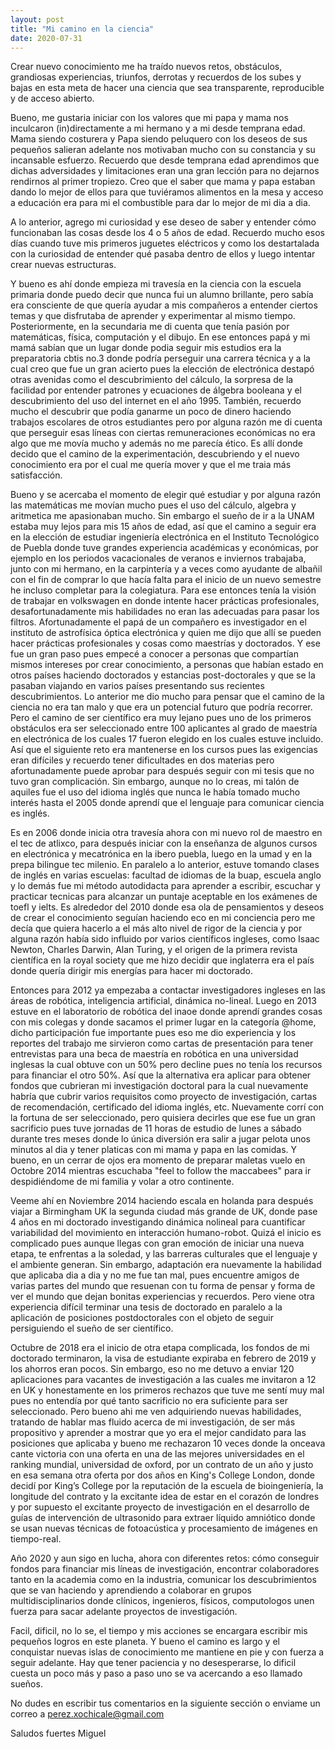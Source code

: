 ```yaml
---
layout: post
title: "Mi camino en la ciencia"
date: 2020-07-31
---
```

Crear nuevo conocimiento me ha traído nuevos retos, obstáculos, 
grandiosas experiencias, triunfos, derrotas y recuerdos de los subes y bajas 
en esta meta de hacer una ciencia que sea transparente, reproducible 
y de acceso abierto. 
 
Bueno, me gustaria iniciar con los valores que mi papa y mama
nos inculcaron (in)directamente a mi hermano y a mi desde temprana edad.
Mama siendo costurera y Papa siendo peluquero con los 
deseos de sus pequeños salieran adelante nos motivaban mucho
con su constancia y su incansable esfuerzo. 
Recuerdo que desde temprana edad aprendimos que dichas adversidades
y limitaciones eran una gran lección para no dejarnos rendirnos
al primer tropiezo. Creo que el saber que mama y papa estaban dando lo
mejor de ellos para que tuviéramos alimentos en la mesa y acceso 
a educación era para mi el combustible para dar lo mejor de mi dia a dia. 

A lo anterior, agrego mi curiosidad y ese deseo de saber y entender cómo 
funcionaban las cosas desde los 4 o 5 años de edad. 
Recuerdo mucho esos días cuando tuve mis primeros juguetes eléctricos
y como los destartalada con la curiosidad de entender qué pasaba 
dentro de ellos y luego intentar crear nuevas estructuras.

Y bueno es ahí donde empieza mi travesía en la ciencia con la escuela primaria 
donde puedo decir que nunca fui un alumno brillante, pero sabía era consciente 
de que quería ayudar a mis compañeros a entender ciertos temas y que disfrutaba 
de aprender y experimentar al mismo tiempo. Posteriormente, en la secundaria 
me di cuenta que tenía pasión por matemáticas, física, computación y el dibujo. 
En ese entonces papá y mi mamá sabían que un lugar donde podia seguir mis estudios 
era la preparatoria cbtis no.3 donde podría perseguir una carrera técnica y a 
la cual creo que fue un gran acierto pues la elección de electrónica destapó 
otras avenidas como el descubrimiento del cálculo, la sorpresa de la facilidad 
por entender patrones y ecuaciones de álgebra booleana y el descubrimiento 
del uso del internet en el año 1995. 
También, recuerdo mucho el descubrir que podía ganarme un poco de dinero 
haciendo trabajos escolares de otros estudiantes pero por alguna razón 
me di cuenta que perseguir esas líneas con ciertas remuneraciones económicas 
no era algo que me movía mucho y además no me parecía ético. Es allí donde 
decido que el camino de la experimentación, descubriendo y el nuevo conocimiento
era por el cual me quería mover y que el me traia más satisfacción. 

Bueno y se acercaba el momento de
elegir qué estudiar y por alguna razón las matemáticas me movían mucho 
pues el uso del cálculo, algebra y aritmetica me apasionaban mucho. 
Sin embargo el sueño de ir a la UNAM estaba muy lejos para mis 15 años de edad, 
así que el camino a seguir era en la elección de estudiar ingeniería electrónica
en el Instituto Tecnológico de Puebla donde tuve grandes experiencia 
académicas y económicas, por ejemplo en los periodos vacacionales de veranos
e inviernos trabajaba, junto con mi hermano, en la carpintería y a veces 
como ayudante de albañil con el fin de comprar lo que hacía falta 
para el inicio de un nuevo semestre he incluso completar para la colegiatura.
Para ese entonces tenía la visión de trabajar en volkswagen
en donde intente hacer prácticas profesionales, desafortunadamente
mis habilidades no eran las adecuadas para pasar los filtros.
Afortunadamente el papá de un compañero es investigador 
en el instituto de astrofísica óptica electrónica y quien
me dijo que allí se pueden hacer prácticas profesionales 
y cosas como maestrías y doctorados.
Y ese fue un gran paso pues empecé a conocer a personas
que compartían mismos intereses por crear conocimiento, 
a personas que habían estado en otros países haciendo doctorados
y estancias post-doctorales y que se la pasaban viajando en
varios países presentando sus recientes descubrimientos.
Lo anterior me dio mucho para pensar que el
camino de la ciencia no era tan malo y que era 
un potencial futuro que podría recorrer.
Pero el camino de ser científico era muy lejano 
pues uno de los primeros obstáculos era ser 
seleccionado entre 100 aplicantes al grado de 
maestría en electrónica de los cuales 17 fueron elegido 
en los cuales estuve incluido.
Así que el siguiente reto era mantenerse en los cursos 
pues las exigencias eran difíciles y recuerdo tener 
dificultades en dos materias pero afortunadamente 
puede aprobar para después seguir con mi tesis que no tuvo 
gran complicación. Sin embargo, aunque no lo creas, 
mi talón de aquiles fue el uso del idioma inglés que nunca le había 
tomado mucho interés hasta el 2005 donde aprendí que el lenguaje para 
comunicar ciencia es inglés. 

Es en 2006 donde inicia otra travesía ahora con mi nuevo rol
de maestro en el tec de atlixco, para después iniciar con 
la enseñanza de algunos cursos en electrónica y mecatrónica 
en la ibero puebla, luego en la umad y en la prepa
bilingue tec milenio. En paralelo a lo anterior, estuve
tomando clases de inglés en varias escuelas: facultad de idiomas 
de la buap, escuela anglo y lo demás fue mi método
autodidacta para aprender a escribir, escuchar y practicar 
tecnicas para alcanzar un puntaje aceptable en los exámenes 
de toefl y ielts. 
Es alrededor del 2010 donde esa ola de pensamientos y 
deseos de crear el conocimiento seguían haciendo eco en mi 
conciencia pero me decía que quiera hacerlo a el más alto nivel 
de rigor de la ciencia y por alguna razón había sido influido 
por varios científicos ingleses, como Isaac Newton, Charles Darwin, 
Alan Turing, y el origen de la primera revista científica 
en la royal society que me hizo decidir que inglaterra 
era el país donde quería dirigir mis energías para hacer 
mi doctorado.

Entonces para 2012 ya empezaba a contactar investigadores 
ingleses en las áreas de robótica, inteligencia artificial, 
dinámica no-lineal. Luego en 2013 estuve en el laboratorio
de robótica del inaoe donde aprendí grandes cosas con mis colegas
y donde sacamos el primer lugar en la categoría @home, dicho
participación fue importante pues eso me dio experiencia 
y los reportes del trabajo me sirvieron como cartas
de presentación para tener entrevistas 
para una beca de maestría en robótica en una universidad inglesas la cual 
obtuve con un 50% pero decline pues no tenía los recursos para financiar 
el otro 50%. Así que la alternativa era aplicar para obtener
fondos que cubrieran mi investigación doctoral para la cual 
nuevamente habría que cubrir varios requisitos como 
proyecto de investigación, cartas de recomendación, certificado
del idioma inglés, etc. Nuevamente corrí con la fortuna de ser
seleccionado, pero quisiera decirles que ese fue un gran 
sacrificio pues tuve jornadas de 11 horas de estudio de 
lunes a sábado durante tres meses donde lo única diversión 
era salir a jugar pelota unos minutos al dia y tener platicas
con mi mama y papa en las comidas.
Y bueno, en un cerrar de ojos era momento de preparar
maletas vuelo en Octobre 2014 mientras escuchaba 
"feel to follow the maccabees" para ir despidiéndome 
de mi familia y volar a otro continente. 

Veeme ahí en Noviembre 2014 haciendo escala en holanda para 
después viajar a Birmingham UK la segunda ciudad más grande
de UK, donde pase 4 años en mi doctorado investigando 
dinámica nolineal para cuantificar variabilidad del movimiento
en interacción humano-robot. Quizá el inicio es complicado
pues aunque llegas con gran emoción de iniciar una nueva etapa,
te enfrentas a la soledad, y las barreras culturales
que el lenguaje y el ambiente generan. Sin embargo, adaptación
era nuevamente la habilidad que aplicaba dia a dia y no me fue
tan mal, pues encuentre amigos de varias partes del mundo que
resuenan con tu forma de pensar y forma de ver el mundo que
dejan bonitas experiencias y recuerdos. 
Pero viene otra experiencia difícil
terminar una tesis de doctorado en paralelo a la aplicación 
de posiciones postdoctorales con el objeto de seguir 
persiguiendo el sueño de ser científico. 

Octubre de 2018 era el inicio de otra etapa complicada, los fondos
de mi doctorado terminaron, la visa de estudiante expiraba en 
febrero de 2019 y los ahorros eran pocos. Sin embargo, eso no
me detuvo a enviar 120 aplicaciones para vacantes de investigación
a las cuales me invitaron a 12 en UK y honestamente en los primeros
rechazos que tuve me sentí muy mal pues no entendía por qué 
tanto sacrificio no era suficiente para ser seleccionado. Pero 
bueno ahi me ven adquiriendo nuevas habilidades, tratando
de hablar mas fluido acerca de mi investigación, de ser 
más propositivo y aprender a mostrar que yo era el mejor candidato
para las posiciones que aplicaba y bueno me rechazaron 
10 veces donde la onceava cante victoria con una oferta en una
de las mejores universidades en el ranking mundial, universidad 
de oxford, por un contrato de un año y justo en esa
semana otra oferta por dos años en King's College London, 
donde decidí por King’s College por la reputación de la escuela
de bioingeniería, la longitude del contrato y la excitante idea 
de estar en el corazón de londres y por supuesto el excitante 
proyecto de investigación en el desarrollo de guías de intervención 
de ultrasonido para extraer líquido amniótico donde se usan nuevas 
técnicas de fotoacústica y procesamiento de imágenes en tiempo-real.

Año 2020 y aun sigo en lucha, ahora con diferentes retos: 
cómo conseguir fondos para financiar mis líneas de investigación, 
encontrar colaboradores tanto en la academia como en la industria,
comunicar los descubrimientos que se van haciendo
y aprendiendo a colaborar en grupos multidisciplinarios
donde clínicos, ingenieros, físicos, computologos
unen fuerza para sacar adelante proyectos de investigación.

Facil, dificil, no lo se, el tiempo y mis acciones se encargara escribir 
mis pequeños logros en este planeta. 
Y bueno el camino es largo y el conquistar nuevas islas 
de conocimiento me mantiene en pie y con fuerza a seguir
adelante. Hay que tener paciencia y no desesperarse, 
lo dificil cuesta un poco más y paso a paso uno se va acercando
a eso llamado sueños.

No dudes en escribir tus comentarios en la siguiente sección o 
enviame un correo a perez.xochicale@gmail.com

Saludos fuertes
Miguel
